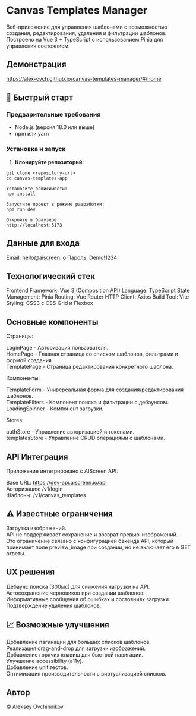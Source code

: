 # Canvas Templates Manager

Веб-приложение для управления шаблонами с возможностью создания, редактирования, удаления и фильтрации шаблонов. Построено на Vue 3 + TypeScript с использованием Pinia для управления состоянием.

## Демонстрация

https://alex-ovch.github.io/canvas-templates-manager/#/home

## 🚀 Быстрый старт

### Предварительные требования

- Node.js (версия 18.0 или выше)
- npm или yarn

### Установка и запуск

1. **Клонируйте репозиторий:**

```
git clone <repository-url>
cd canvas-templates-app

Установите зависимости:
npm install

Запустите проект в режиме разработки:
npm run dev

Откройте в браузере:
http://localhost:5173
```

## Данные для входа

Email: hello@aiscreen.io
Пароль: Demo!1234

## Технологический стек

Frontend Framework: Vue 3 (Composition API)
Language: TypeScript
State Management: Pinia
Routing: Vue Router
HTTP Client: Axios
Build Tool: Vite
Styling: CSS3 с CSS Grid и Flexbox

## Основные компоненты

Страницы:  

LoginPage - Авторизация пользователя.  
HomePage - Главная страница со списком шаблонов, фильтрами и формой создания.  
TemplatePage - Страница редактирования конкретного шаблона.  

Компоненты:  

TemplateForm - Универсальная форма для создания/редактирования шаблонов.  
TemplateFilters - Компонент поиска и фильтрации с дебаунсом.  
LoadingSpinner - Компонент загрузки.  

Stores:  

authStore - Управление авторизацией и токенами.  
templatesStore - Управление CRUD операциями с шаблонами.  

## API Интеграция

Приложение интегрировано с AIScreen API:  

Base URL: https://dev-api.aiscreen.io/api  
Авторизация: /v1/login  
Шаблоны: /v1/canvas_templates  

## ⚠️ Известные ограничения

Загрузка изображений.  
API не поддерживает сохранение и возврат превью-изображений.  
Это ограничение связано с конфигурацией бэкенда API, который принимает поле preview_image при создании, но не включает его в GET ответы.  

## UX решения

Дебаунс поиска (300мс) для снижения нагрузки на API.  
Автосохранение черновиков при создании шаблонов.  
Информативные сообщения об ошибках и состояниях загрузки.  
Подтверждение удаления шаблонов.  

## 📈 Возможные улучшения

Добавление пагинации для больших списков шаблонов.  
Реализация drag-and-drop для загрузки изображений.  
Добавление горячих клавиш для быстрой навигации.  
Улучшение accessibility (a11y).  
Добавление unit тестов.  
Оптимизация производительности с виртуализацией списков.  

## Автор

© Aleksey Ovchinnikov
